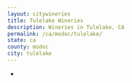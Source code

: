 ```yaml
---
layout: citywineries
title: Tulelake Wineries
description: Wineries in Tulelake, CA
permalink: /ca/modoc/tulelake/
state: ca
county: modoc
city: tulelake
---
```

-
